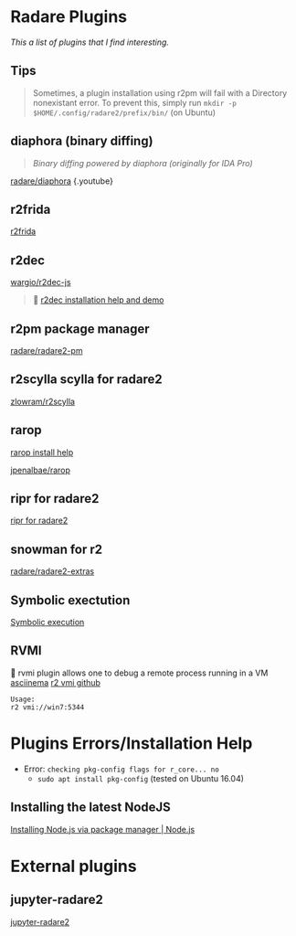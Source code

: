 <!-- TITLE: radare2 plugins -->
# Radare Plugins

_This a list of plugins that I find interesting._ 

## Tips
> Sometimes, a plugin installation using r2pm will fail with a Directory nonexistant error. To prevent this, simply run `mkdir -p $HOME/.config/radare2/prefix/bin/` (on Ubuntu)

## diaphora (binary diffing)
   > _Binary diffing powered by diaphora (originally for IDA Pro)_

  [radare/diaphora](https://github.com/radare/diaphora)
	[](https://www.youtube.com/watch?v=dAwXrUKaUsw){.youtube}

## r2frida
[r2frida](/radare-plugins/frida)

 ## r2dec

  [wargio/r2dec-js](https://github.com/wargio/r2dec-js)  
> 🚀 [r2dec installation help and demo](https://asciinema.org/a/0Ncb0iVwwNaXFP6qkpO1hvFVI)


## r2pm package manager

  [radare/radare2-pm](https://github.com/radare/radare2-pm/tree/master/db)
	
## r2scylla scylla for radare2

  [zlowram/r2scylla](https://github.com/zlowram/r2scylla)

## rarop

  [rarop install help](/plugins/rarop-install-help)

  [jpenalbae/rarop](https://github.com/jpenalbae/rarop)
	
## ripr for radare2
[ripr for radare2](/radare-plugins/ripr)

## snowman for r2
  [radare/radare2-extras](https://github.com/radare/radare2-extras/tree/master/r2snowman)

## Symbolic exectution
[Symbolic execution](/radare-plugins/angr)

## RVMI
🚀 rvmi plugin allows one to debug a remote process running in a VM [asciinema](https://asciinema.org/a/Vm2eXMSOS8faegNQGlH4C9J0u)
[r2 vmi github](https://github.com/Wenzel/radare2-extras/tree/vmi/vmi)

```text
Usage:
r2 vmi://win7:5344
```


# Plugins Errors/Installation Help

  - Error: `checking pkg-config flags for r_core... no`
    - `sudo apt install pkg-config` (tested on Ubuntu 16.04)
## Installing the latest NodeJS
[Installing Node.js via package manager | Node.js](https://nodejs.org/en/download/package-manager/)
		
# External plugins
## jupyter-radare2
[jupyter-radare2](https://github.com/guedou/jupyter-radare2)

